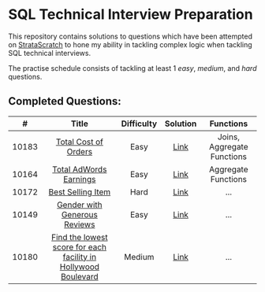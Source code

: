 # SQL Technical Interview Preparation

This repository contains solutions to questions which have been attempted on [StrataScratch](https://www.stratascratch.com) to hone my ability in tackling complex logic when tackling SQL technical interviews.

The practise schedule consists of tackling at least 1 *easy*, *medium*, and *hard* questions.

## Completed Questions: 
|  #  | Title | Difficulty | Solution |Functions|
|:---:|:-----:|:----------:|:--------:|:-------:|
|10183|[Total Cost of Orders](https://platform.stratascratch.com/coding/10183-total-cost-of-orders?tabname=question)|Easy|[Link](https://github.com/Zacky546/Stratascratch/blob/main/SQL/10183.sql)|Joins, Aggregate Functions|
|10164|[Total AdWords Earnings](https://platform.stratascratch.com/coding/10164-total-adwords-earnings?code_type=1)|Easy|[Link](https://github.com/Zacky546/Stratascratch/blob/main/SQL/10164.sql)|Aggregate Functions|
|10172|[Best Selling Item](https://platform.stratascratch.com/coding/10172-best-selling-item?code_type=1)|Hard|[Link](https://github.com/Zacky546/Stratascratch/blob/main/SQL/10172.sql)|...|
|10149|[Gender with Generous Reviews](https://platform.stratascratch.com/coding/10149-gender-with-generous-reviews?code_type=1)|Easy|[Link](https://github.com/Zacky546/Stratascratch/blob/main/SQL/10149.sql)|...|
|10180|[Find the lowest score for each facility in Hollywood Boulevard](https://platform.stratascratch.com/coding/10180-find-the-lowest-score-for-each-facility-in-hollywood-boulevard?code_type=1)|Medium|[Link](https://github.com/Zacky546/Stratascratch/blob/main/SQL/10180.sql)|...|
